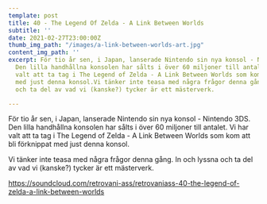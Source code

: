 ```yaml
---
template: post
title: 40 - The Legend Of Zelda - A Link Between Worlds
subtitle: ''
date: 2021-02-27T23:00:00Z
thumb_img_path: "/images/a-link-between-worlds-art.jpg"
content_img_path: ''
excerpt: För tio år sen, i Japan, lanserade Nintendo sin nya konsol - Nintendo 3DS.
  Den lilla handhållna konsolen har sålts i över 60 miljoner till antalet. Vi har
  valt att ta tag i The Legend of Zelda - A Link Between Worlds som kom att bli förknippat
  med just denna konsol.Vi tänker inte teasa med några frågor denna gång. In och lyssna
  och ta del av vad vi (kanske?) tycker är ett mästerverk.

---
```

För tio år sen, i Japan, lanserade Nintendo sin nya konsol - Nintendo 3DS. Den lilla handhållna konsolen har sålts i över 60 miljoner till antalet. Vi har valt att ta tag i The Legend of Zelda - A Link Between Worlds som kom att bli förknippat med just denna konsol.  
  
Vi tänker inte teasa med några frågor denna gång. In och lyssna och ta del av vad vi (kanske?) tycker är ett mästerverk.  
  
  
https://soundcloud.com/retrovani-ass/retrovaniass-40-the-legend-of-zelda-a-link-between-worlds